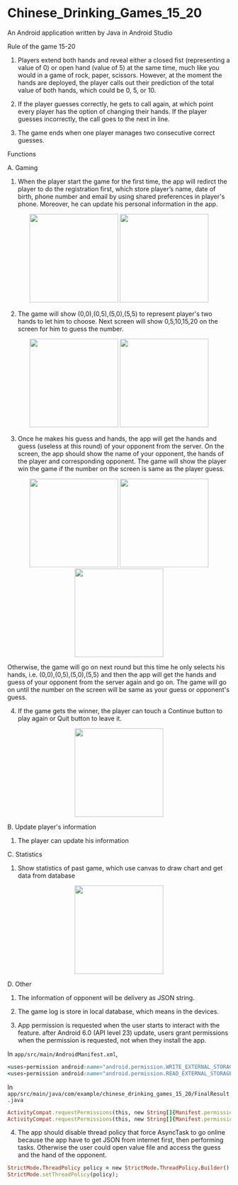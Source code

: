 # Chinese_Drinking_Games_15_20

An Android application written by Java in Android Studio
 
Rule of the game 15-20

1. Players extend both hands and reveal either a closed fist (representing a value of 0) or open hand (value of 5) at the same time, much like you would in a game of rock, paper, scissors. However, at the moment the hands are deployed, the player calls out their prediction of the total value of both hands, which could be 0, 5, or 10. 

2. If the player guesses correctly, he gets to call again, at which point every player has the option of changing their hands. If the player guesses incorrectly, the call goes to the next in line. 

3. The game ends when one player manages two consecutive correct guesses.

Functions

A. Gaming
1.  When the player start the game for the first time, the app will redirct the player to do the registration first, which store player’s name, date of birth, phone number and email by using shared preferences in player's phone. Moreover, he can update his personal information in the app.
<p align="center">
  <img src="image/app-index.jpeg" width="200">
  <img src="image/playerInf.png" width="200">
</p>

2.	The game will show (0,0),(0,5),(5,0),(5,5) to represent player's two hands to let him to choose. Next screen will show 0,5,10,15,20 on the screen for him to guess the number.
<p align="center">
  <img src="image/hand.png" width="200">
  <img src="image/guessing.png" width="200">
</p>

3. Once he makes his guess and hands, the app will get the hands and guess (useless at this round) of your opponent from the server. On the screen, the app should show the name of your opponent, the hands of the player and corresponding opponent. The game will show the player win the game if the number on the screen is same as the player guess. 
<p align="center">
  <img src="image/result.png" width="200">
  <img src="image/result%20(2).png" width="200">
  <img src="image/result%20(3).png" width="200">
</p>

   Otherwise, the game will go on next round but this time he only selects his hands, i.e. (0,0),(0,5),(5,0),(5,5) and then the app will get the hands and guess of your opponent from the server again and go on. The game will go on until the number on the screen will be same as your guess or opponent's guess.

4. If the game gets the winner, the player can touch a Continue button to play again or Quit button to leave it.
<p align="center">
  <img src="image/win.png" width="200">
</P>

B. Update player's information
1. The player can update his information

C. Statistics

1. Show statistics of past game, which use canvas to draw chart and get data from database
<p align="center">
 <img src="image/statistics.png" width="200">
</p>

D. Other

1. The information of opponent will be delivery as JSON string.

2. The game log is store in local database, which means in the devices.

3. App permission is requested when the user starts to interact with the feature. after Android 6.0 (API level 23) update, users grant permissions when the permission is requested, not when they install the app.

  In ```app/src/main/AndroidManifest.xml```,
  ```ruby
  <uses-permission android:name="android.permission.WRITE_EXTERNAL_STORAGE" />
  <uses-permission android:name="android.permission.READ_EXTERNAL_STORAGE" />
  ```
  In ```app/src/main/java/com/example/chinese_drinking_games_15_20/FinalResult.java```
  ```ruby
  ActivityCompat.requestPermissions(this, new String[]{Manifest.permission.READ_EXTERNAL_STORAGE}, 1);
  ActivityCompat.requestPermissions(this, new String[]{Manifest.permission.WRITE_EXTERNAL_STORAGE}, 1);
```
4. The app should disable thread policy that force AsyncTask to go online because the app have to get JSON from internet first, then performing tasks. Otherwise the user could open value file and access the guess and the hand of the opponent.
 ```ruby
 StrictMode.ThreadPolicy policy = new StrictMode.ThreadPolicy.Builder().permitAll().build();
 StrictMode.setThreadPolicy(policy);
 ```

